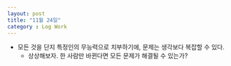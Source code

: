 ```yaml
---
layout: post
title: "11월 24일"
category : Log Work
---
```




- 모든 것을 단지 특정인의 무능력으로 치부하기에, 문제는 생각보다 복잡할 수 있다.
  - 상상해보자. 한 사람만 바뀐다면 모든 문제가 해결될 수 있는가?